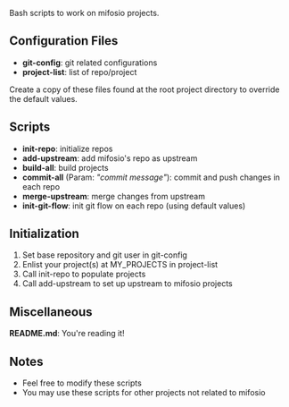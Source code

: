Bash scripts to work on mifosio projects.

Configuration Files
-------------------
  * **git-config**: git related configurations  
  * **project-list**: list of repo/project  

Create a copy of these files found at the root project directory to override the default values.

Scripts
-------
  * **init-repo**: initialize repos  
  * **add-upstream**: add mifosio's repo as upstream  
  * **build-all**: build projects  
  * **commit-all** (Param: *"commit message"*): commit and push changes in each repo  
  * **merge-upstream**: merge changes from upstream  
  * **init-git-flow**: init git flow on each repo (using default values)

Initialization
--------------
1. Set base repository and git user in git-config
2. Enlist your project(s) at MY_PROJECTS in project-list
3. Call init-repo to populate projects
4. Call add-upstream to set up upstream to mifosio projects

Miscellaneous
-------------
**README.md**: You're reading it!

Notes
-----
  * Feel free to modify these scripts
  * You may use these scripts for other projects not related to mifosio
